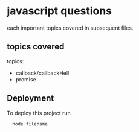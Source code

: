 # javascript questions

each important topics covered in subsequent files.


## topics covered

topics:

- callback/callbackHell
- promise


## Deployment

To deploy this project run

```bash
  node filename
```
